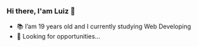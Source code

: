 ### Hi there, I'am Luiz 👋



- 📚 I’am 19 years old and I currently studying Web Developing
- 🤔 Looking for opportunities...

    


